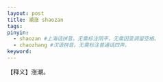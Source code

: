 ```yaml
---
layout: post
title: 潮涨 shaozan 
tags:
pinyin: 
  - shaozan #上海话拼音。无需标注阴平，无需因变调留空格。 
  - chaozhang #汉语拼音。无需标注普通话四声。
keyword: 
---
```


【释义】涨潮。                
                